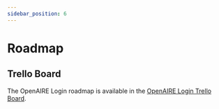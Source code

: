 ```yaml
---
sidebar_position: 6
---
```


# Roadmap

## Trello Board

The OpenAIRE Login roadmap is available in the [OpenAIRE Login Trello Board](https://trello.com/b/ar92Ndca/openaire-login).
